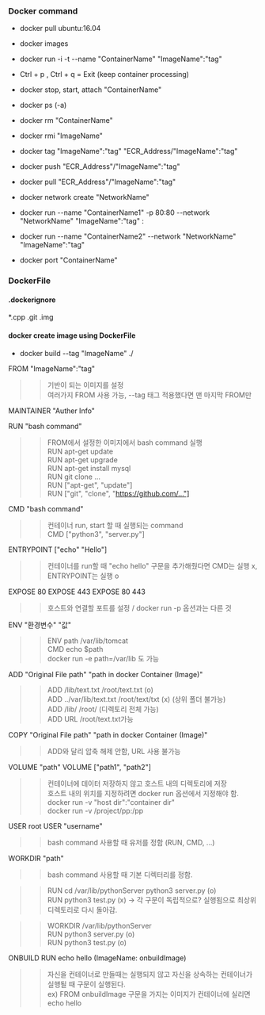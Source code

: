 ### Docker command

- docker pull ubuntu:16.04

- docker images

- docker run -i -t --name "ContainerName" "ImageName":"tag"

- Ctrl + p , Ctrl + q = Exit (keep container processing)

- docker stop, start, attach "ContainerName"

- docker ps (-a)

- docker rm "ContainerName"

- docker rmi "ImageName"

- docker tag "ImageName":"tag" "ECR_Address/"ImageName":"tag"
- docker push "ECR_Address"/"ImageName":"tag"
- docker pull "ECR_Address"/"ImageName":"tag"

- docker network create "NetworkName"
- docker run --name "ContainerName1" -p 80:80 --network "NetworkName" "ImageName":"tag"
<Host Port>:<Container Port>  
- docker run --name "ContainerName2" --network "NetworkName" "ImageName":"tag"

- docker port "ContainerName"

### DockerFile

#### .dockerignore
*.cpp
.git
.img

#### docker create image using DockerFile
- docker build --tag "ImageName" ./

FROM "ImageName":"tag"
>> 기반이 되는 이미지를 설정  
여러가지 FROM 사용 가능, --tag 태그 적용했다면 맨 마지막 FROM만

MAINTAINER "Auther Info"

RUN "bash command"
>> FROM에서 설정한 이미지에서 bash command 실행  
RUN apt-get update  
RUN apt-get upgrade  
RUN apt-get install mysql  
RUN git clone ...  
RUN ["apt-get", "update"]  
RUN ["git", "clone", "https://github.com/..."]  

CMD "bash command"
>> 컨테이너 run, start 할 때 실행되는 command  
CMD ["python3", "server.py"]

ENTRYPOINT ["echo" "Hello"]
>> 컨테이너를 run할 때 "echo hello" 구문을 추가해줬다면 CMD는 실행 x, ENTRYPOINT는 실행 o  

EXPOSE 80
EXPOSE 443
EXPOSE 80 443
>> 호스트와 연결할 포트를 설정 / docker run -p 옵션과는 다른 것

ENV "환경변수" "값"
>> ENV path /var/lib/tomcat  
CMD echo $path  
docker run -e path=/var/lib 도 가능

ADD "Original File path" "path in docker Container (Image)"
>> ADD /lib/text.txt /root/text.txt (o)  
ADD ../var/lib/text.txt /root/text/txt (x) (상위 폴더 불가능)  
ADD /lib/ /root/ (디렉토리 전체 가능)  
ADD URL /root/text.txt가능


COPY "Original File path" "path in docker Container (Image)"
>> ADD와 달리 압축 해제 안함, URL 사용 불가능  

VOLUME "path"
VOLUME ["path1", "path2"]
>> 컨테이너에 데이터 저장하지 않고 호스트 내의 디렉토리에 저장  
호스트 내의 위치를 지정하려면 docker run 옵션에서 지정해야 함.  
docker run -v "host dir":"container dir"  
docker run -v /project/pp:/pp

USER root
USER "username"
>> bash command 사용할 때 유저를 정함 (RUN, CMD, ...)

WORKDIR "path"
>>bash command 사용할 때 기본 디렉터리를 정함.  

>> RUN cd /var/lib/pythonServer python3 server.py (o)  
>> RUN python3 test.py (x) -> 각 구문이 독립적으로? 실행됨으로 최상위 디렉토리로 다시 돌아감.  

>> WORKDIR /var/lib/pythonServer  
>> RUN python3 server.py (o)  
>> RUN python3 test.py (o)

ONBUILD RUN echo hello (ImageName: onbuildImage)
>> 자신을 컨테이너로 만들때는 실행되지 않고 자신을 상속하는 컨테이너가 실행될 때 구문이 실행된다.  
ex) FROM onbuildImage 구문을 가지는 이미지가 컨테이너에 실리면 echo hello


